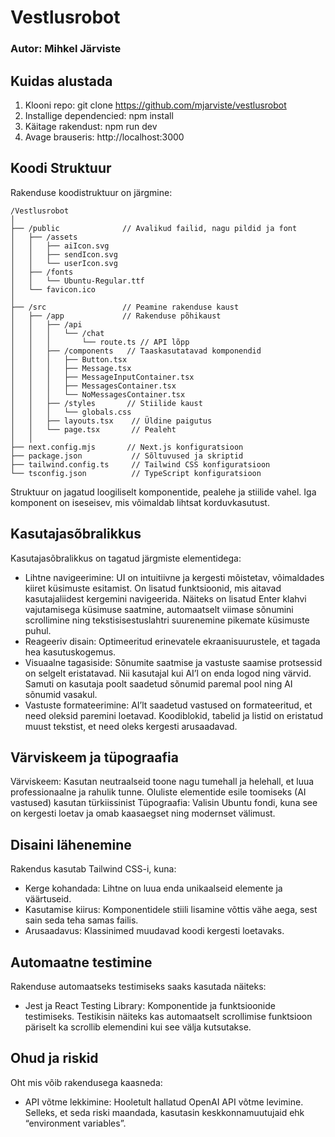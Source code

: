 # Vestlusrobot
### Autor: Mihkel Järviste

## Kuidas alustada
1. Klooni repo: git clone https://github.com/mjarviste/vestlusrobot
2. Installige dependencied: npm install
3. Käitage rakendust: npm run dev
4. Avage brauseris: http://localhost:3000

## Koodi Struktuur
Rakenduse koodistruktuur on järgmine:
```
/Vestlusrobot
│
├── /public              // Avalikud failid, nagu pildid ja font
│   ├── /assets
│   │   ├── aiIcon.svg
│   │   ├── sendIcon.svg
│   │   └── userIcon.svg
│   ├── /fonts
│   │   └── Ubuntu-Regular.ttf
│   └── favicon.ico
│
├── /src                 // Peamine rakenduse kaust
│   ├── /app             // Rakenduse põhikaust
│   │   ├── /api
│   │   │   └── /chat
│   │   │       └── route.ts // API lõpp
│   │   ├── /components   // Taaskasutatavad komponendid
│   │   │   ├── Button.tsx
│   │   │   ├── Message.tsx
│   │   │   ├── MessageInputContainer.tsx
│   │   │   ├── MessagesContainer.tsx
│   │   │   └── NoMessagesContainer.tsx
│   │   ├── /styles       // Stiilide kaust
│   │   │   └── globals.css
│   │   ├── layouts.tsx    // Üldine paigutus
│   │   └── page.tsx       // Pealeht
│   │
├── next.config.mjs       // Next.js konfiguratsioon
├── package.json           // Sõltuvused ja skriptid
├── tailwind.config.ts     // Tailwind CSS konfiguratsioon
└── tsconfig.json          // TypeScript konfiguratsioon

```
Struktuur on jagatud loogiliselt komponentide, pealehe ja stiilide vahel. Iga komponent on iseseisev, mis võimaldab lihtsat korduvkasutust.

## Kasutajasõbralikkus
Kasutajasõbralikkus on tagatud järgmiste elementidega:
* Lihtne navigeerimine: UI on intuitiivne ja kergesti mõistetav, võimaldades kiiret küsimuste esitamist. On lisatud funktsioonid, mis aitavad kasutajaliidest kergemini navigeerida. Näiteks on lisatud Enter klahvi vajutamisega küsimuse saatmine, automaatselt viimase sõnumini scrollimine ning tekstisisestuslahtri suurenemine pikemate küsimuste puhul.
* Reageeriv disain: Optimeeritud erinevatele ekraanisuurustele, et tagada hea kasutuskogemus.
* Visuaalne tagasiside: Sõnumite saatmise ja vastuste saamise protsessid on selgelt eristatavad. Nii kasutajal kui AI’l on enda logod ning värvid. Samuti on kasutaja poolt saadetud sõnumid paremal pool ning AI sõnumid vasakul.
* Vastuste formateerimine: AI’lt saadetud vastused on formateeritud, et need oleksid paremini loetavad. Koodiblokid, tabelid ja listid on eristatud muust tekstist, et need oleks kergesti arusaadavad.
## Värviskeem ja tüpograafia
Värviskeem: Kasutan neutraalseid toone nagu tumehall ja helehall, et luua professionaalne ja rahulik tunne. Oluliste elementide esile toomiseks (AI vastused) kasutan türkiissinist
Tüpograafia: Valisin Ubuntu fondi, kuna see on kergesti loetav ja omab  kaasaegset ning modernset välimust. 
## Disaini lähenemine
Rakendus kasutab Tailwind CSS-i, kuna:
* Kerge kohandada: Lihtne on luua enda unikaalseid elemente ja väärtuseid.
* Kasutamise kiirus: Komponentidele stiili lisamine võttis vähe aega, sest sain seda teha samas failis.
* Arusaadavus: Klassinimed muudavad koodi kergesti loetavaks.
## Automaatne testimine
Rakenduse automaatseks testimiseks saaks kasutada näiteks:
* Jest ja React Testing Library: Komponentide ja funktsioonide testimiseks. Testikisin näiteks kas automaatselt scrollimise funktsioon päriselt ka scrollib elemendini kui see välja kutsutakse.
## Ohud ja riskid
Oht mis võib rakendusega kaasneda:
* API võtme lekkimine: Hooletult hallatud OpenAI API võtme levimine. Selleks, et seda riski maandada, kasutasin keskkonnamuutujaid ehk “environment variables”.





